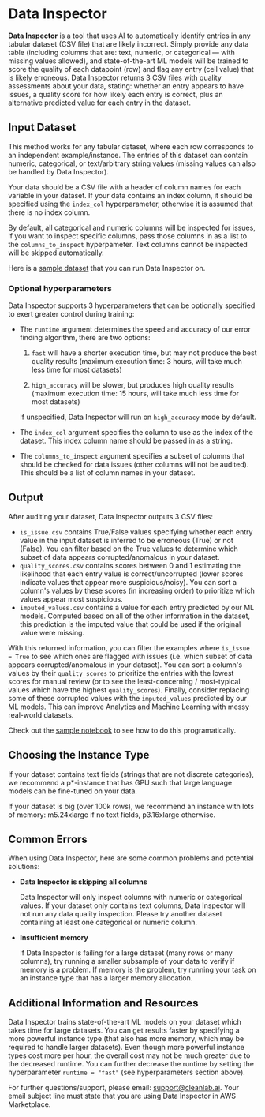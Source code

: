 # Data Inspector

**Data Inspector** is a tool that uses AI to automatically identify entries in any tabular dataset (CSV file) that are likely incorrect. Simply provide any data table (including columns that are: text, numeric, or categorical — with missing values allowed), and state-of-the-art ML models will be trained to score the quality of each datapoint (row) and flag any entry (cell value) that is likely erroneous. Data Inspector returns 3 CSV files with quality assessments about your data, stating: whether an entry appears to have issues, a quality score for how likely each entry is correct, plus an alternative predicted value for each entry in the dataset.


## Input Dataset

This method works for any tabular dataset, where each row corresponds to an independent example/instance. The entries of this dataset can contain numeric, categorical, or text/arbitrary string values (missing values can also be handled by Data Inspector).

Your data should be a CSV file with a header of column names for each variable in your dataset. If your data contains an index column, it should be specified using the `index_col` hyperparameter, otherwise it is assumed that there is no index column.

By default, all categorical and numeric columns will be inspected for issues, if you want to inspect specific columns, pass those columns in as a list to the `columns_to_inspect` hyperpameter. Text columns cannot be inspected will be skipped automatically.

Here is a [sample dataset](data/input/dataset.csv) that you can run Data Inspector on.

### Optional hyperparameters

Data Inspector supports 3 hyperparameters that can be optionally specified to exert greater control during training:

- The `runtime` argument determines the speed and accuracy of our error finding algorithm, there are two options:

    1. `fast` will have a shorter execution time, but may not produce the best quality results (maximum execution time: 3 hours, will take much less time for most datasets)

    2. `high_accuracy` will be slower, but produces high quality results (maximum execution time: 15 hours, will take much less time for most datasets)

    If unspecified, Data Inspector will run on `high_accuracy` mode by default.
    
- The `index_col` argument specifies the column to use as the index of the dataset. This index column name should be passed in as a string.

- The `columns_to_inspect` argument specifies a subset of columns that should be checked for data issues (other columns will not be audited). This should be a list of column names in your dataset.


## Output

After auditing your dataset, Data Inspector outputs 3 CSV files:

- `is_issue.csv` contains True/False values specifying whether each entry value in the input dataset is inferred to be erroneous (True) or not (False). You can filter based on the True values to determine which subset of data appears corrupted/anomalous in your dataset.
- `quality_scores.csv` contains scores between 0 and 1 estimating the likelihood that each entry value is correct/uncorrupted (lower scores indicate values that appear more suspicious/noisy). You can sort a column's values by these scores (in increasing order) to prioritize which values appear most suspicious.
- `imputed_values.csv` contains a value for each entry predicted by our ML models. Computed based on all of the other information in the dataset, this prediction is the imputed value that could be used if the original value were missing.

With this returned information, you can filter the examples where `is_issue = True` to see which ones are flagged with issues (i.e. which subset of data appears corrupted/anomalous in your dataset). You can sort a column's values by their `quality_scores` to prioritize the entries with the lowest scores for manual review (or to see the least-concerning / most-typical values which have the highest `quality_scores`). Finally, consider replacing some of these corrupted values with the `imputed_values` predicted by our ML models. This can improve Analytics and Machine Learning with messy real-world datasets.

Check out the [sample notebook](data_inspector.ipynb) to see how to do this programatically.


## Choosing the Instance Type

If your dataset contains text fields (strings that are not discrete categories), we recommend a p*-instance that has GPU such that large language models can be fine-tuned on your data.

If your dataset is big (over 100k rows), we recommend an instance with lots of memory: m5.24xlarge if no text fields, p3.16xlarge otherwise.


## Common Errors

When using Data Inspector, here are some common problems and potential solutions:

- **Data Inspector is skipping all columns**

    Data Inspector will only inspect columns with numeric or categorical values. If your dataset only contains text columns, Data Inspector will not run any data quality inspection. Please try another dataset containing at least one categorical or numeric column.

- **Insufficient memory**

    If Data Inspector is failing for a large dataset (many rows or many columns), try running a smaller subsample of your data to verify if memory is a problem. If memory is the problem, try running your task on an instance type that has a larger memory allocation.


## Additional Information and Resources

Data Inspector trains state-of-the-art ML models on your dataset which takes time for large datasets. You can get results faster by specifying a more powerful instance type (that also has more memory, which may be required to handle larger datasets). Even though more powerful instance types cost more per hour, the overall cost may not be much greater due to the decreased runtime.  You can further decrease the runtime by setting the hyperparameter `runtime = "fast"` (see hyperparameters section above).

For further questions/support, please email: support@cleanlab.ai. Your email subject line must state that you are using Data Inspector in AWS Marketplace. 
